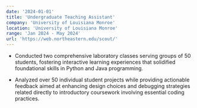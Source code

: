 ```yaml
---
date: '2024-01-01'
title: 'Undergraduate Teaching Assistant'
company: 'University of Louisiana Monroe'
location: 'University of Louisiana Monroe'
range: 'Jan 2024 - May 2024'
url: 'https://web.northeastern.edu/scout/'
---
```


- Conducted two comprehensive laboratory classes serving groups of 50 students, fostering interactive learning experiences that solidified foundational skills in Python and Java programming. 

- Analyzed over 50 individual student projects while providing actionable feedback aimed at enhancing design choices and debugging strategies related directly to introductory coursework involving essential coding practices.